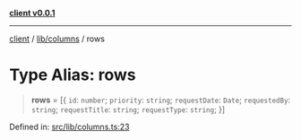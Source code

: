 [**client v0.0.1**](../../../README.md)

***

[client](../../../README.md) / [lib/columns](../README.md) / rows

# Type Alias: rows

> **rows** = \[\{ `id`: `number`; `priority`: `string`; `requestDate`: `Date`; `requestedBy`: `string`; `requestTitle`: `string`; `requestType`: `string`; \}\]

Defined in: [src/lib/columns.ts:23](https://github.com/petelc/WMS/blob/0ba5e61a5ede3de744df1a5839724fa19a2a534f/client/src/lib/columns.ts#L23)
